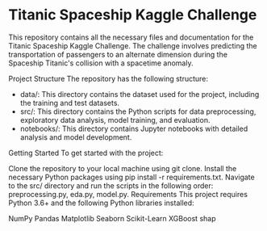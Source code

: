 
# Titanic Spaceship Kaggle Challenge
This repository contains all the necessary files and documentation for the Titanic Spaceship Kaggle Challenge. The challenge involves predicting the transportation of passengers to an alternate dimension during the Spaceship Titanic's collision with a spacetime anomaly.

Project Structure
The repository has the following structure:

- data/: This directory contains the dataset used for the project, including the training and test datasets.
- src/: This directory contains the Python scripts for data preprocessing, exploratory data analysis, model training, and evaluation.
- notebooks/: This directory contains Jupyter notebooks with detailed analysis and model development.

Getting Started
To get started with the project:

Clone the repository to your local machine using git clone.
Install the necessary Python packages using pip install -r requirements.txt.
Navigate to the src/ directory and run the scripts in the following order: preprocessing.py, eda.py, model.py.
Requirements
This project requires Python 3.6+ and the following Python libraries installed:

NumPy
Pandas
Matplotlib
Seaborn
Scikit-Learn
XGBoost
shap
